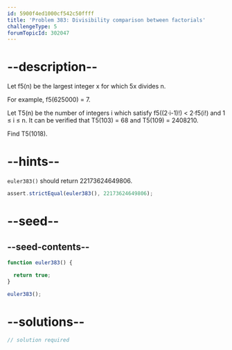 ```yaml
---
id: 5900f4ed1000cf542c50ffff
title: 'Problem 383: Divisibility comparison between factorials'
challengeType: 5
forumTopicId: 302047
---
```


# --description--

Let f5(n) be the largest integer x for which 5x divides n.

For example, f5(625000) = 7.

Let T5(n) be the number of integers i which satisfy f5((2·i-1)!) &lt; 2·f5(i!) and 1 ≤ i ≤ n. It can be verified that T5(103) = 68 and T5(109) = 2408210.

Find T5(1018).

# --hints--

`euler383()` should return 22173624649806.

```js
assert.strictEqual(euler383(), 22173624649806);
```

# --seed--

## --seed-contents--

```js
function euler383() {

  return true;
}

euler383();
```

# --solutions--

```js
// solution required
```
